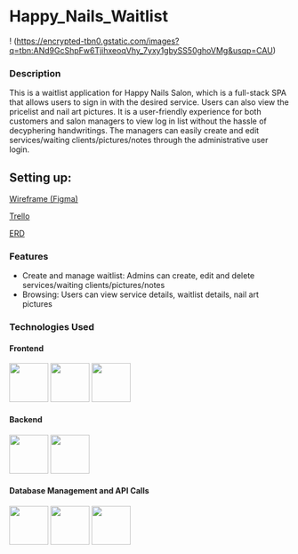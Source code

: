 # Happy_Nails_Waitlist
! (https://encrypted-tbn0.gstatic.com/images?q=tbn:ANd9GcShpFw6TjihxeoqVhy_7yxy1gbySS50ghoVMg&usqp=CAU)

### Description
This is a waitlist application for Happy Nails Salon, which is a full-stack SPA that allows users to sign in with the desired service. Users can also view the pricelist and nail art pictures. It is a user-friendly experience for both customers and salon managers to view log in list without the hassle of decyphering handwritings. The managers can easily create and edit services/waiting clients/pictures/notes through the administrative user login.


## Setting up:
[Wireframe (Figma)](https://www.figma.com/file/dWeymDjTbIPlm7Wl1pXAHz/Untitled?type=whiteboard&node-id=0-1&t=ccnD33Rb5JrCTi8c-0)

[Trello](https://trello.com/b/X6g2NFKE/hnw)

[ERD](https://lucid.app/lucidchart/5be40c83-b49e-46d6-a043-61d8af3daf46/edit?invitationId=inv_216a7208-f911-4d92-b64a-cfe6bf25c70e&page=0_0# )



### Features
- Create and manage waitlist: Admins can create, edit and delete services/waiting clients/pictures/notes
- Browsing: Users can view service details, waitlist details, nail art pictures

### Technologies Used
#### Frontend
<p align="left">
  <img src="https://user-images.githubusercontent.com/25181517/192158954-f88b5814-d510-4564-b285-dff7d6400dad.png" width=70>
  <img src="https://user-images.githubusercontent.com/25181517/183898674-75a4a1b1-f960-4ea9-abcb-637170a00a75.png" width=70>
  <img src="React	https://user-images.githubusercontent.com/25181517/183897015-94a058a6-b86e-4e42-a37f-bf92061753e5.png" width=70>
</p> 

  #### Backend
  <p align="left">
  <img src="https://user-images.githubusercontent.com/25181517/183423507-c056a6f9-1ba8-4312-a350-19bcbc5a8697.png" width=70>
      <img src="https://www.svgrepo.com/show/305963/django.svg" width=70>
  </p>


#### Database Management and API Calls
<p align="left">
      <img src="https://user-images.githubusercontent.com/25181517/117208740-bfb78400-adf5-11eb-97bb-09072b6bedfc.png" width=70>
  <img src="https://customer.elephantsql.com/img/service-logo.png" width=70>
  <img src="https://user-images.githubusercontent.com/25181517/192107858-fe19f043-c502-4009-8c47-476fc89718ad.png" width=70>
</p> 



